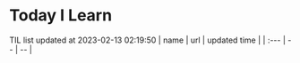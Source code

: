 # Today I Learn 
TIL list updated at 2023-02-13 02:19:50
| name | url | updated time |
| :--- | -- | -- |
